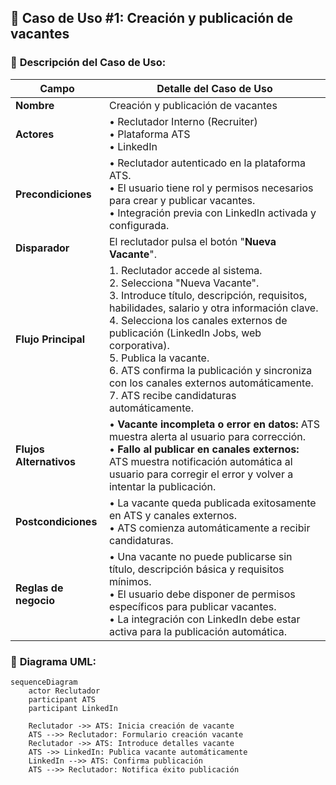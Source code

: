 🔖 Caso de Uso #1: **Creación y publicación de vacantes**
---------------------------------------------------------

### 📌 **Descripción del Caso de Uso:**

| Campo                | Detalle del Caso de Uso                                                                                                                                                                                                                                                                                                                                 |
|----------------------|---------------------------------------------------------------------------------------------------------------------------------------------------------------------------------------------------------------------------------------------------------------------------------------------------------------------------------------------------------|
| **Nombre**           | Creación y publicación de vacantes                                                                                                                                                                                                                                                                                                                      |
| **Actores**          | • Reclutador Interno (Recruiter)<br>• Plataforma ATS<br>• LinkedIn                                                                                                                                                                                                                                                                                      |
| **Precondiciones**   | • Reclutador autenticado en la plataforma ATS.<br>• El usuario tiene rol y permisos necesarios para crear y publicar vacantes.<br>• Integración previa con LinkedIn activada y configurada.                                                                                                                                                             |
| **Disparador**       | El reclutador pulsa el botón "**Nueva Vacante**".                                                                                                                                                                                                                                                                                                       |
| **Flujo Principal**  | 1. Reclutador accede al sistema.<br>2. Selecciona "Nueva Vacante".<br>3. Introduce título, descripción, requisitos, habilidades, salario y otra información clave.<br>4. Selecciona los canales externos de publicación (LinkedIn Jobs, web corporativa).<br>5. Publica la vacante.<br>6. ATS confirma la publicación y sincroniza con los canales externos automáticamente.<br>7. ATS recibe candidaturas automáticamente. |
| **Flujos Alternativos** | • **Vacante incompleta o error en datos:** ATS muestra alerta al usuario para corrección.<br>• **Fallo al publicar en canales externos:** ATS muestra notificación automática al usuario para corregir el error y volver a intentar la publicación.                                                                                                                                                    |
| **Postcondiciones**  | • La vacante queda publicada exitosamente en ATS y canales externos.<br>• ATS comienza automáticamente a recibir candidaturas.                                                                                                                                                                                                                          |
| **Reglas de negocio** | • Una vacante no puede publicarse sin título, descripción básica y requisitos mínimos.<br>• El usuario debe disponer de permisos específicos para publicar vacantes.<br>• La integración con LinkedIn debe estar activa para la publicación automática.                                                                                                 |

### 📌 **Diagrama UML:**

```mermaid
sequenceDiagram
    actor Reclutador
    participant ATS
    participant LinkedIn

    Reclutador ->> ATS: Inicia creación de vacante
    ATS -->> Reclutador: Formulario creación vacante
    Reclutador ->> ATS: Introduce detalles vacante
    ATS ->> LinkedIn: Publica vacante automáticamente
    LinkedIn -->> ATS: Confirma publicación
    ATS -->> Reclutador: Notifica éxito publicación
```


